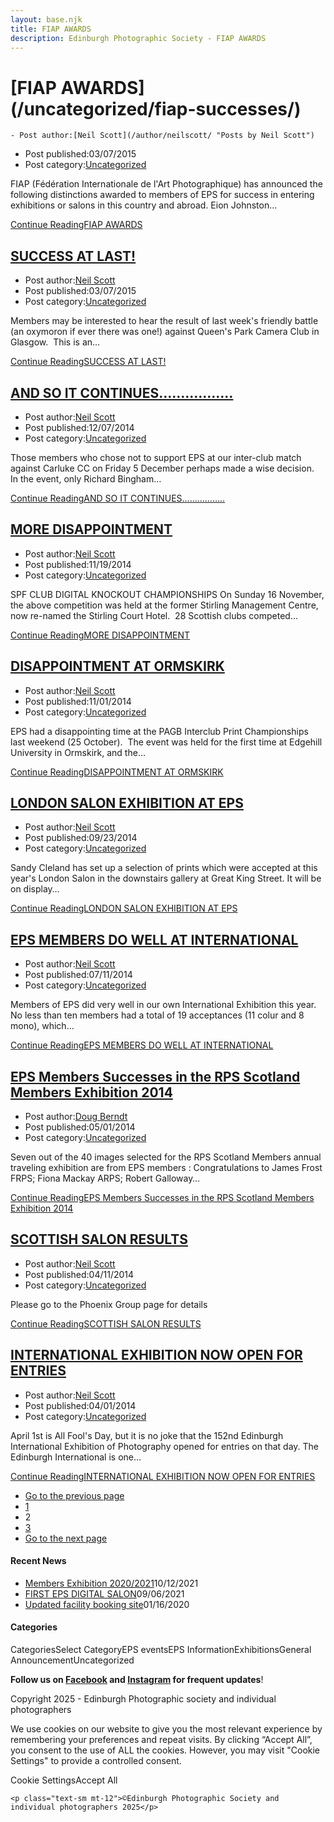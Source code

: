 ```yaml
---
layout: base.njk
title: FIAP AWARDS
description: Edinburgh Photographic Society - FIAP AWARDS
---
```


<div class="container mx-auto px-4 py-8">
  <div class="prose max-w-3xl mx-auto">
    <h1 class="text-3xl font-bold mb-6">[FIAP AWARDS](/uncategorized/fiap-successes/)</h1>

    - Post author:[Neil Scott](/author/neilscott/ "Posts by Neil Scott")
- Post published:03/07/2015
- Post category:[Uncategorized](/category/uncategorized/)

FIAP (Fédération Internationale de l'Art Photographique) has announced the following distinctions awarded to members of EPS for success in entering exhibitions or salons in this country and abroad. Eion Johnston…

[Continue ReadingFIAP AWARDS](/uncategorized/fiap-successes/)

## [SUCCESS AT LAST!](/uncategorized/success-at-last/)

- Post author:[Neil Scott](/author/neilscott/ "Posts by Neil Scott")
- Post published:03/07/2015
- Post category:[Uncategorized](/category/uncategorized/)

Members may be interested to hear the result of last week's friendly battle (an oxymoron if ever there was one!) against Queen's Park Camera Club in Glasgow.&nbsp; This is an…

[Continue ReadingSUCCESS AT LAST!](/uncategorized/success-at-last/)

## [AND SO IT CONTINUES……………..](/uncategorized/and-so-it-continues/)

- Post author:[Neil Scott](/author/neilscott/ "Posts by Neil Scott")
- Post published:12/07/2014
- Post category:[Uncategorized](/category/uncategorized/)

Those members who chose not to support EPS at our inter-club match against Carluke CC on Friday 5 December perhaps made a wise decision.&nbsp; In the event, only Richard Bingham…

[Continue ReadingAND SO IT CONTINUES……………..](/uncategorized/and-so-it-continues/)

## [MORE DISAPPOINTMENT](/uncategorized/more-disappointment/)

- Post author:[Neil Scott](/author/neilscott/ "Posts by Neil Scott")
- Post published:11/19/2014
- Post category:[Uncategorized](/category/uncategorized/)

SPF CLUB DIGITAL KNOCKOUT CHAMPIONSHIPS On Sunday 16 November, the above competition was held at the former Stirling Management Centre, now re-named the Stirling Court Hotel.&nbsp; 28 Scottish clubs competed…

[Continue ReadingMORE DISAPPOINTMENT](/uncategorized/more-disappointment/)

## [DISAPPOINTMENT AT ORMSKIRK](/uncategorized/disappointment-at-ormskirk/)

- Post author:[Neil Scott](/author/neilscott/ "Posts by Neil Scott")
- Post published:11/01/2014
- Post category:[Uncategorized](/category/uncategorized/)

EPS had a disappointing time at the PAGB Interclub Print Championships last weekend (25 October).&nbsp; The event was held for the first time at Edgehill University in Ormskirk, and the…

[Continue ReadingDISAPPOINTMENT AT ORMSKIRK](/uncategorized/disappointment-at-ormskirk/)

## [LONDON SALON EXHIBITION AT EPS](/uncategorized/london-salon-exhibition-at-eps/)

- Post author:[Neil Scott](/author/neilscott/ "Posts by Neil Scott")
- Post published:09/23/2014
- Post category:[Uncategorized](/category/uncategorized/)

Sandy Cleland has set up a selection of prints which were accepted at this year's London Salon in the downstairs gallery at Great King Street. It will be on display…

[Continue ReadingLONDON SALON EXHIBITION AT EPS](/uncategorized/london-salon-exhibition-at-eps/)

## [EPS MEMBERS DO WELL AT INTERNATIONAL](/uncategorized/eps-members-do-well-at-international/)

- Post author:[Neil Scott](/author/neilscott/ "Posts by Neil Scott")
- Post published:07/11/2014
- Post category:[Uncategorized](/category/uncategorized/)

Members of EPS did very well in our own International Exhibition this year. No less than ten members had a total of 19 acceptances (11 colur and 8 mono), which…

[Continue ReadingEPS MEMBERS DO WELL AT INTERNATIONAL](/uncategorized/eps-members-do-well-at-international/)

## [EPS Members Successes in the RPS Scotland Members Exhibition 2014](/uncategorized/eps-members-successes-in-the-rps-scotland-members-exhibition-2014/)

- Post author:[Doug Berndt](/author/dougberndt/ "Posts by Doug Berndt")
- Post published:05/01/2014
- Post category:[Uncategorized](/category/uncategorized/)

Seven out of the 40 images selected for the RPS Scotland Members annual traveling exhibition are from EPS members : Congratulations to James Frost FRPS; Fiona Mackay ARPS; Robert Galloway…

[Continue ReadingEPS Members Successes in the RPS Scotland Members Exhibition 2014](/uncategorized/eps-members-successes-in-the-rps-scotland-members-exhibition-2014/)

## [SCOTTISH SALON RESULTS](/uncategorized/scottish-salon-results/)

- Post author:[Neil Scott](/author/neilscott/ "Posts by Neil Scott")
- Post published:04/11/2014
- Post category:[Uncategorized](/category/uncategorized/)

Please go to the Phoenix Group page for details

[Continue ReadingSCOTTISH SALON RESULTS](/uncategorized/scottish-salon-results/)

## [INTERNATIONAL EXHIBITION NOW OPEN FOR ENTRIES](/uncategorized/international-exhibition-now-open/)

- Post author:[Neil Scott](/author/neilscott/ "Posts by Neil Scott")
- Post published:04/01/2014
- Post category:[Uncategorized](/category/uncategorized/)

April 1st is All Fool's Day, but it is no joke that the 152nd Edinburgh International Exhibition of Photography opened for entries on that day. The Edinburgh International is one…

[Continue ReadingINTERNATIONAL EXHIBITION NOW OPEN FOR ENTRIES](/uncategorized/international-exhibition-now-open/)

- [Go to the previous page](/category/uncategorized/page/1/)
- [1](/category/uncategorized/page/1/)
- 2
- [3](/category/uncategorized/page/3/)
- [Go to the next page](/category/uncategorized/page/3/)

#### Recent News

- [Members Exhibition 2020/2021](/uncategorized/20207/)10/12/2021
- [FIRST EPS DIGITAL SALON](/uncategorized/19611/)09/06/2021
- [Updated facility booking site](/eps_information/updated-facility-booking-site/)01/16/2020

#### Categories
CategoriesSelect CategoryEPS eventsEPS InformationExhibitionsGeneral AnnouncementUncategorized

**Follow us on [Facebook](https://www.facebook.com/EdinburghPhotographicSociety/) and [Instagram](https://www.instagram.com/edinburghphotographicsociety) for frequent updates**!

 Copyright 2025 - Edinburgh Photographic society and individual photographers

We use cookies on our website to give you the most relevant experience by remembering your preferences and repeat visits. By clicking “Accept All”, you consent to the use of ALL the cookies. However, you may visit "Cookie Settings" to provide a controlled consent.

Cookie SettingsAccept All

    <p class="text-sm mt-12">©Edinburgh Photographic Society and individual photographers 2025</p>
  </div>
</div>